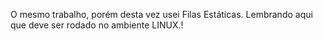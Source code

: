 O mesmo trabalho, porém desta vez usei Filas Estáticas.
Lembrando aqui que deve ser rodado no ambiente LINUX.!
